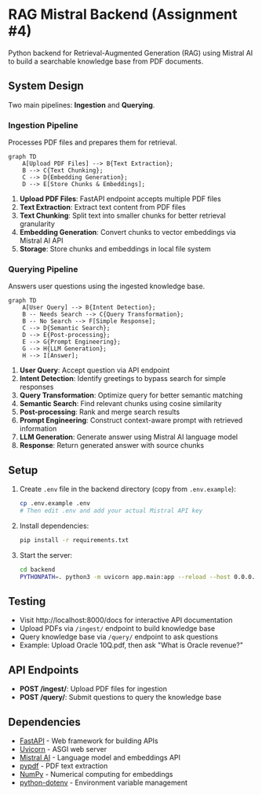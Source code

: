 # RAG Mistral Backend (Assignment #4)

Python backend for Retrieval-Augmented Generation (RAG) using Mistral AI to build a searchable knowledge base from PDF documents.

## System Design

Two main pipelines: **Ingestion** and **Querying**.

### Ingestion Pipeline

Processes PDF files and prepares them for retrieval.

```mermaid
graph TD
    A[Upload PDF Files] --> B{Text Extraction};
    B --> C{Text Chunking};
    C --> D{Embedding Generation};
    D --> E[Store Chunks & Embeddings];
```

1.  **Upload PDF Files**: FastAPI endpoint accepts multiple PDF files
2.  **Text Extraction**: Extract text content from PDF files
3.  **Text Chunking**: Split text into smaller chunks for better retrieval granularity
4.  **Embedding Generation**: Convert chunks to vector embeddings via Mistral AI API
5.  **Storage**: Store chunks and embeddings in local file system

### Querying Pipeline

Answers user questions using the ingested knowledge base.

```mermaid
graph TD
    A[User Query] --> B{Intent Detection};
    B -- Needs Search --> C{Query Transformation};
    B -- No Search --> F[Simple Response];
    C --> D{Semantic Search};
    D --> E{Post-processing};
    E --> G{Prompt Engineering};
    G --> H{LLM Generation};
    H --> I[Answer];
```

1.  **User Query**: Accept question via API endpoint
2.  **Intent Detection**: Identify greetings to bypass search for simple responses
3.  **Query Transformation**: Optimize query for better semantic matching
4.  **Semantic Search**: Find relevant chunks using cosine similarity
5.  **Post-processing**: Rank and merge search results
6.  **Prompt Engineering**: Construct context-aware prompt with retrieved information
7.  **LLM Generation**: Generate answer using Mistral AI language model
8.  **Response**: Return generated answer with source chunks

## Setup

1. Create `.env` file in the backend directory (copy from `.env.example`):
   ```bash
   cp .env.example .env
   # Then edit .env and add your actual Mistral API key
   ```

2. Install dependencies:
   ```bash
   pip install -r requirements.txt
   ```

3. Start the server:
   ```bash
   cd backend
   PYTHONPATH=. python3 -m uvicorn app.main:app --reload --host 0.0.0.0 --port 8000
   ```

## Testing

- Visit http://localhost:8000/docs for interactive API documentation
- Upload PDFs via `/ingest/` endpoint to build knowledge base
- Query knowledge base via `/query/` endpoint to ask questions
- Example: Upload Oracle 10Q.pdf, then ask "What is Oracle revenue?"

## API Endpoints

- **POST /ingest/**: Upload PDF files for ingestion
- **POST /query/**: Submit questions to query the knowledge base

## Dependencies

- [FastAPI](https://fastapi.tiangolo.com/) - Web framework for building APIs
- [Uvicorn](https://www.uvicorn.org/) - ASGI web server
- [Mistral AI](https://docs.mistral.ai/) - Language model and embeddings API
- [pypdf](https://pypdf.readthedocs.io/) - PDF text extraction
- [NumPy](https://numpy.org/) - Numerical computing for embeddings
- [python-dotenv](https://pypi.org/project/python-dotenv/) - Environment variable management
